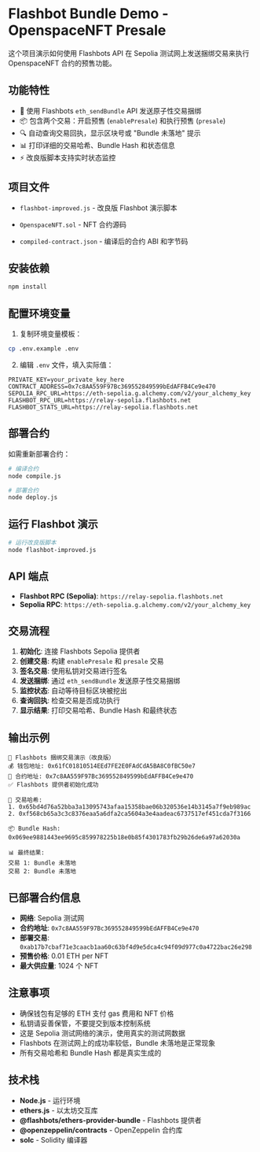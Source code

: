 # Flashbot Bundle Demo - OpenspaceNFT Presale

这个项目演示如何使用 Flashbots API 在 Sepolia 测试网上发送捆绑交易来执行 OpenspaceNFT 合约的预售功能。

## 功能特性

- 🚀 使用 Flashbots `eth_sendBundle` API 发送原子性交易捆绑
- 📦 包含两个交易：开启预售 (`enablePresale`) 和执行预售 (`presale`)
- 🔍 自动查询交易回执，显示区块号或 "Bundle 未落地" 提示
- 📊 打印详细的交易哈希、Bundle Hash 和状态信息
- ⚡ 改良版脚本支持实时状态监控

## 项目文件

- `flashbot-improved.js` - 改良版 Flashbot 演示脚本

- `OpenspaceNFT.sol` - NFT 合约源码
- `compiled-contract.json` - 编译后的合约 ABI 和字节码

## 安装依赖

```bash
npm install
```

## 配置环境变量

1. 复制环境变量模板：
```bash
cp .env.example .env
```

2. 编辑 `.env` 文件，填入实际值：
```env
PRIVATE_KEY=your_private_key_here
CONTRACT_ADDRESS=0x7c8AA559F97Bc369552849599bEdAFFB4Ce9e470
SEPOLIA_RPC_URL=https://eth-sepolia.g.alchemy.com/v2/your_alchemy_key
FLASHBOT_RPC_URL=https://relay-sepolia.flashbots.net
FLASHBOT_STATS_URL=https://relay-sepolia.flashbots.net
```

## 部署合约

如需重新部署合约：

```bash
# 编译合约
node compile.js

# 部署合约
node deploy.js
```

## 运行 Flashbot 演示

```bash
# 运行改良版脚本
node flashbot-improved.js
```

## API 端点

- **Flashbot RPC (Sepolia)**: `https://relay-sepolia.flashbots.net`
- **Sepolia RPC**: `https://eth-sepolia.g.alchemy.com/v2/your_alchemy_key`

## 交易流程

1. **初始化**: 连接 Flashbots Sepolia 提供者
2. **创建交易**: 构建 `enablePresale` 和 `presale` 交易
3. **签名交易**: 使用私钥对交易进行签名
4. **发送捆绑**: 通过 `eth_sendBundle` 发送原子性交易捆绑
5. **监控状态**: 自动等待目标区块被挖出
6. **查询回执**: 检查交易是否成功执行
7. **显示结果**: 打印交易哈希、Bundle Hash 和最终状态

## 输出示例

```
🎯 Flashbots 捆绑交易演示（改良版）
💰 钱包地址: 0x61fC01810514EEd7FE2E0FAdCdA5BA8C0fBC50e7
📄 合约地址: 0x7c8AA559F97Bc369552849599bEdAFFB4Ce9e470
✅ Flashbots 提供者初始化成功

🔗 交易哈希:
1. 0x65bd4d76a52bba3a13095743afaa15358bae06b320536e14b3145a7f9eb989ac
2. 0xf568cb65a3c3c8376eaa5a6dfa2ca5604a3e4aadeac6737517ef451cda7f3166

📦 Bundle Hash: 0x069ee9881443ee9695c859978225b18e0b85f4301783fb29b26de6a97a62030a

📊 最终结果:
交易 1: Bundle 未落地
交易 2: Bundle 未落地
```

## 已部署合约信息

- **网络**: Sepolia 测试网
- **合约地址**: `0x7c8AA559F97Bc369552849599bEdAFFB4Ce9e470`
- **部署交易**: `0xab17b7cbaf71e3caacb1aa60c63bf4d9e5dca4c94f09d977c0a4722bac26e298`
- **预售价格**: 0.01 ETH per NFT
- **最大供应量**: 1024 个 NFT

## 注意事项

- 确保钱包有足够的 ETH 支付 gas 费用和 NFT 价格
- 私钥请妥善保管，不要提交到版本控制系统
- 这是 Sepolia 测试网络的演示，使用真实的测试网数据
- Flashbots 在测试网上的成功率较低，Bundle 未落地是正常现象
- 所有交易哈希和 Bundle Hash 都是真实生成的

## 技术栈

- **Node.js** - 运行环境
- **ethers.js** - 以太坊交互库
- **@flashbots/ethers-provider-bundle** - Flashbots 提供者
- **@openzeppelin/contracts** - OpenZeppelin 合约库
- **solc** - Solidity 编译器